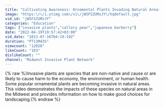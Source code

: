```yaml
---
title: "Cultivating Awareness: Ornamental Plants Invading Natural Areas"
image: "https:\/\/i.ytimg.com\/vi\/jW5FSZUMzJY\/hqdefault.jpg"
vid_id: "jW5FSZUMzJY"
categories: "Education"
tags: ["invasive plants","callery pear","japanese barberry"]
date: "2022-04-19T19:57:42+03:00"
vid_date: "2013-07-16T04:19:19Z"
duration: "PT13M43S"
viewcount: "12028"
likeCount: "103"
dislikeCount: ""
channel: "Midwest Invasive Plant Network"
---
```

{% raw %}Invasive plants are species that are non-native and cause or are likely to cause harm to the economy, the environment, or human health. Some popular ornamental plants are becoming invasive in natural areas.  This video demonstrates the impacts of these species on natural areas in the Midwest and provides information on how to make good choices for landscaping.{% endraw %}
